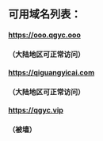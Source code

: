 ## 可用域名列表：
#### https://ooo.qgyc.ooo
#### （大陆地区可正常访问）


#### https://qiguangyicai.com
#### （大陆地区可正常访问）


#### https://qgyc.vip
#### （被墙）
